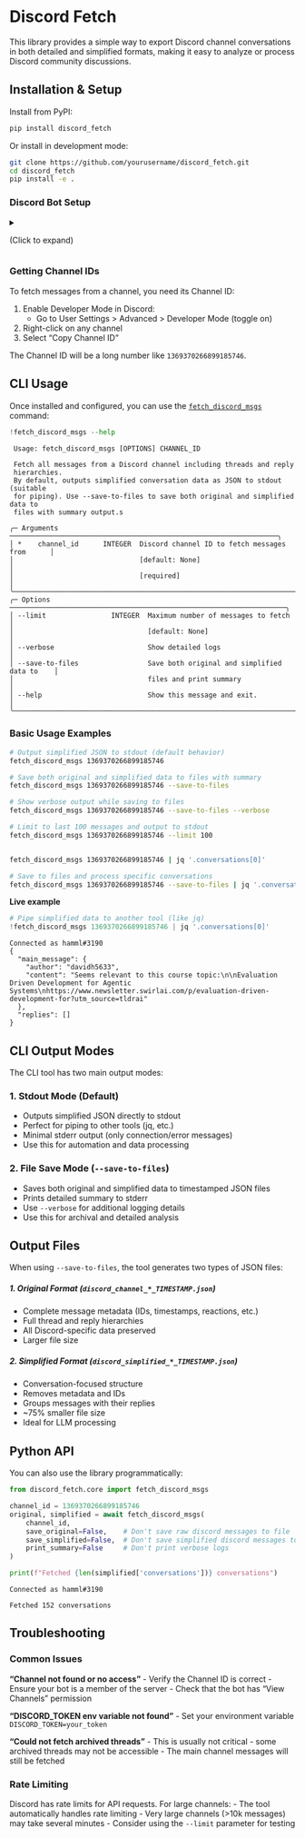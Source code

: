 # Discord Fetch


<!-- WARNING: THIS FILE WAS AUTOGENERATED! DO NOT EDIT! -->

This library provides a simple way to export Discord channel
conversations in both detailed and simplified formats, making it easy to
analyze or process Discord community discussions.

## Installation & Setup

Install from PyPI:

``` bash
pip install discord_fetch
```

Or install in development mode:

``` bash
git clone https://github.com/yourusername/discord_fetch.git
cd discord_fetch
pip install -e .
```

### Discord Bot Setup

<details>

<summary>

(Click to expand)
</summary>

Before using this tool, you need to create a Discord bot and obtain a
token:

### 1. Create a Discord Application

1.  Go to the [Discord Developer
    Portal](https://discord.com/developers/applications)
2.  Click “New Application” and give it a name
3.  Navigate to the “Bot” section in the sidebar
4.  Click “Add Bot”
5.  Under the “Token” section, click “Copy” to get your bot token

### 2. Required Bot Permissions

Your bot needs the following permissions: - **View Channels** - To see
the channels in the server - **Read Message History** - To fetch
historical messages - **Read Messages/View Channels** - Basic read
access

### 3. Bot Scopes and OAuth2

When inviting your bot to a server, use these scopes: - `bot` - Basic
bot permissions - `applications.commands` (optional) - If you plan to
add slash commands

### 4. Invite the Bot to Your Server

1.  In the Discord Developer Portal, go to “OAuth2” \> “URL Generator”
2.  Select the `bot` scope
3.  Select the required permissions listed above
4.  Copy the generated URL and open it in your browser
5.  Select the server you want to add the bot to

### 5. Environment Setup

Create this environment variable

``` env
DISCORD_TOKEN=your_bot_token_here
```

</details>

### Getting Channel IDs

To fetch messages from a channel, you need its Channel ID:

1.  Enable Developer Mode in Discord:
    - Go to User Settings \> Advanced \> Developer Mode (toggle on)
2.  Right-click on any channel
3.  Select “Copy Channel ID”

The Channel ID will be a long number like `1369370266899185746`.

## CLI Usage

Once installed and configured, you can use the
[`fetch_discord_msgs`](https://hamelsmu.github.io/discord_fetch/core.html#fetch_discord_msgs)
command:

``` python
!fetch_discord_msgs --help
```

                                                                                    
     Usage: fetch_discord_msgs [OPTIONS] CHANNEL_ID                                 
                                                                                    
     Fetch all messages from a Discord channel including threads and reply          
     hierarchies.                                                                   
     By default, outputs simplified conversation data as JSON to stdout (suitable   
     for piping). Use --save-to-files to save both original and simplified data to  
     files with summary output.s                                                    
                                                                                    
    ╭─ Arguments ──────────────────────────────────────────────────────────────────╮
    │ *    channel_id      INTEGER  Discord channel ID to fetch messages from      │
    │                               [default: None]                                │
    │                               [required]                                     │
    ╰──────────────────────────────────────────────────────────────────────────────╯
    ╭─ Options ────────────────────────────────────────────────────────────────────╮
    │ --limit                INTEGER  Maximum number of messages to fetch          │
    │                                 [default: None]                              │
    │ --verbose                       Show detailed logs                           │
    │ --save-to-files                 Save both original and simplified data to    │
    │                                 files and print summary                      │
    │ --help                          Show this message and exit.                  │
    ╰──────────────────────────────────────────────────────────────────────────────╯

### Basic Usage Examples

``` bash
# Output simplified JSON to stdout (default behavior)
fetch_discord_msgs 1369370266899185746

# Save both original and simplified data to files with summary
fetch_discord_msgs 1369370266899185746 --save-to-files

# Show verbose output while saving to files
fetch_discord_msgs 1369370266899185746 --save-to-files --verbose

# Limit to last 100 messages and output to stdout
fetch_discord_msgs 1369370266899185746 --limit 100


fetch_discord_msgs 1369370266899185746 | jq '.conversations[0]'

# Save to files and process specific conversations
fetch_discord_msgs 1369370266899185746 --save-to-files | jq '.conversations[] | select(.replies | length > 5)'
```

**Live example**

``` python
# Pipe simplified data to another tool (like jq)
!fetch_discord_msgs 1369370266899185746 | jq '.conversations[0]'
```

    Connected as hamml#3190
    {
      "main_message": {
        "author": "davidh5633",
        "content": "Seems relevant to this course topic:\n\nEvaluation Driven Development for Agentic Systems\nhttps://www.newsletter.swirlai.com/p/evaluation-driven-development-for?utm_source=tldrai"
      },
      "replies": []
    }

## CLI Output Modes

The CLI tool has two main output modes:

### 1. Stdout Mode (Default)

- Outputs simplified JSON directly to stdout
- Perfect for piping to other tools (jq, etc.)
- Minimal stderr output (only connection/error messages)
- Use this for automation and data processing

### 2. File Save Mode (`--save-to-files`)

- Saves both original and simplified data to timestamped JSON files
- Prints detailed summary to stderr
- Use `--verbose` for additional logging details
- Use this for archival and detailed analysis

## Output Files

When using `--save-to-files`, the tool generates two types of JSON
files:

##### 1. Original Format (`discord_channel_*_TIMESTAMP.json`)

- Complete message metadata (IDs, timestamps, reactions, etc.)
- Full thread and reply hierarchies
- All Discord-specific data preserved
- Larger file size

##### 2. Simplified Format (`discord_simplified_*_TIMESTAMP.json`)

- Conversation-focused structure
- Removes metadata and IDs
- Groups messages with their replies
- ~75% smaller file size
- Ideal for LLM processing

## Python API

You can also use the library programmatically:

``` python
from discord_fetch.core import fetch_discord_msgs
```

``` python
channel_id = 1369370266899185746
original, simplified = await fetch_discord_msgs(
    channel_id, 
    save_original=False,    # Don't save raw discord messages to file
    save_simplified=False,  # Don't save simplified discord messages to file
    print_summary=False     # Don't print verbose logs
)

print(f"Fetched {len(simplified['conversations'])} conversations")
```

    Connected as hamml#3190

    Fetched 152 conversations

## Troubleshooting

### Common Issues

**“Channel not found or no access”** - Verify the Channel ID is
correct - Ensure your bot is a member of the server - Check that the bot
has “View Channels” permission

**“DISCORD_TOKEN env variable not found”** - Set your environment
variable `DISCORD_TOKEN=your_token`

**“Could not fetch archived threads”** - This is usually not critical -
some archived threads may not be accessible - The main channel messages
will still be fetched

### Rate Limiting

Discord has rate limits for API requests. For large channels: - The tool
automatically handles rate limiting - Very large channels (\>10k
messages) may take several minutes - Consider using the `--limit`
parameter for testing
